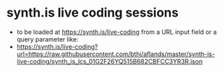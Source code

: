 # synth.is live coding sessions

- to be loaded at https://synth.is/live-coding from a URL input field or a query parameter like:
- https://synth.is/live-coding?url=https://raw.githubusercontent.com/bthj/aflands/master/synth-is-live-coding/synth_is_lcs_01G2F26YQ515B682CBFCC3YR3R.json
